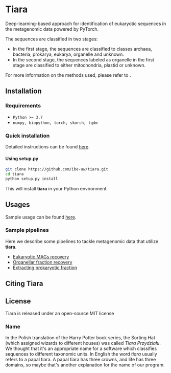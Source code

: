# Tiara

Deep-learning-based approach for identification of eukaryotic sequences in the metagenomic data powered by PyTorch.  

The sequences are classified in two stages:

- In the first stage, the sequences are classified to classes 
      archaea, bacteria, prokarya, eukarya, organelle and unknown.
- In the second stage, the sequences labeled as organelle in the first stage 
      are classified to either mitochondria, plastid or unknown.

For more information on the methods used, please refer to <here link to the paper> .

## Installation

### Requirements

- `Python >= 3.7`
- `numpy, biopython, torch, skorch, tqdm`

### Quick installation

Detailed instructions can be found [here](detailed-installation.md).

#### Using setup.py

```bash
git clone https://github.com/ibe-uw/tiara.git
cd tiara
python setup.py install
```

This will install **tiara** in your Python environment.

## Usages

Sample usage can be found [here](usage.md).

### Sample pipelines

Here we describe some pipelines to tackle metagenomic data that utilize **tiara**. 
- [Eukaryotic MAGs recovery](eukaryotic_pipeline.md)
- [Organellar fraction recovery](organellar_pipeline.md)
- [Extracting prokaryotic fraction](prokaryotic_pipeline.md)

## Citing Tiara



## License

Tiara is released under an open-source MIT license 

### Name

In the Polish translation of the Harry Potter book series, the Sorting Hat
(which assigned wizards to different houses) was called *Tiara Przydziału*.
We thought that it's an appropriate name for a software which classifies 
sequences to different taxonomic units. In English the word *tiara* usually 
refers to a papal tiara. A papal tiara has three crowns, and life has three domains,
so maybe that's another explanation for the name of our program.

